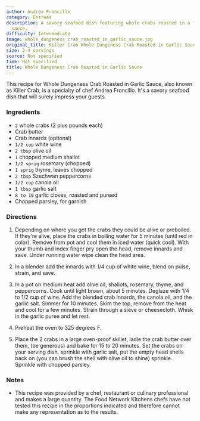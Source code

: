 ```yaml
---
author: Andrea Froncillo
category: Entrees
description: A savory seafood dish featuring whole crabs roasted in a flavorful garlic
  sauce.
difficulty: Intermediate
image: whole_dungeness_crab_roasted_in_garlic_sauce.jpg
original_title: Killer Crab Whole Dungeness Crab Roasted in Garlic Sauce
size: 2-4 servings
source: Not specified
time: Not specified
title: Whole Dungeness Crab Roasted in Garlic Sauce
---
```


This recipe for Whole Dungeness Crab Roasted in Garlic Sauce, also known as Killer Crab, is a specialty of chef Andrea Froncillo. It's a savory seafood dish that will surely impress your guests.

### Ingredients

* `2` whole crabs (2 plus pounds each)
* Crab butter
* Crab innards (optional)
* `1/2 cup` white wine
* `2 tbsp` olive oil
* `1` chopped medium shallot
* `1/2 sprig` rosemary (chopped)
* `1 sprig` thyme, leaves chopped
* `2 tbsp` Szechwan peppercorns
* `1/2 cup` canola oil
* `1 tbsp` garlic salt
* `8 to 10` garlic cloves, roasted and pureed
* Chopped parsley, for garnish

### Directions

1. Depending on where you get the crabs they could be alive or preboiled. If they're alive, place the crabs in boiling water for 5 minutes (until red in color). Remove from pot and cool them in iced water (quick cool). With your thumb and index finger pry open the head, remove innards and save. Under running water wipe clean the head area.

2. In a blender add the innards with 1/4 cup of white wine, blend on pulse, strain, and save.

3. In a pot on medium heat add olive oil, shallots, rosemary, thyme, and peppercorns. Cook until light brown, about 5 minutes. Deglaze with 1/4 to 1/2 cup of wine. Add the blended crab innards, the canola oil, and the garlic salt. Simmer for 10 minutes. Skim the top, remove from the heat and cool for a few minutes. Strain through a sieve or cheesecloth. Whisk in the garlic puree and let rest.

4. Preheat the oven to 325 degrees F.

5. Place the 2 crabs in a large oven-proof skillet, ladle the crab butter over them, (be generous) and bake for 15 to 20 minutes. Set the crabs on your serving dish, sprinkle with garlic salt, put the empty head shells back on (you can brush the shell with olive oil to shine) sprinkle. Sprinkle with chopped parsley.

### Notes

- This recipe was provided by a chef, restaurant or culinary professional and makes a large quantity. The Food Network Kitchens chefs have not tested this recipe in the proportions indicated and therefore cannot make any representation as to the results.